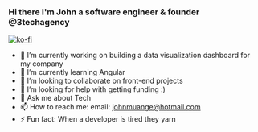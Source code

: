 ### Hi there I'm John a software engineer & founder @3techagency

[![ko-fi](https://ko-fi.com/img/githubbutton_sm.svg)](https://ko-fi.com/M4M45JNFX)

- 🔭 I’m currently working on building a data visualization dashboard for my company
- 🌱 I’m currently learning Angular
- 👯 I’m looking to collaborate on front-end projects
- 🤔 I’m looking for help with getting funding :)
- 💬 Ask me about Tech
- 📫 How to reach me: email: johnmuange@hotmail.com 
- ⚡ Fun fact: When a developer is tired they yarn
